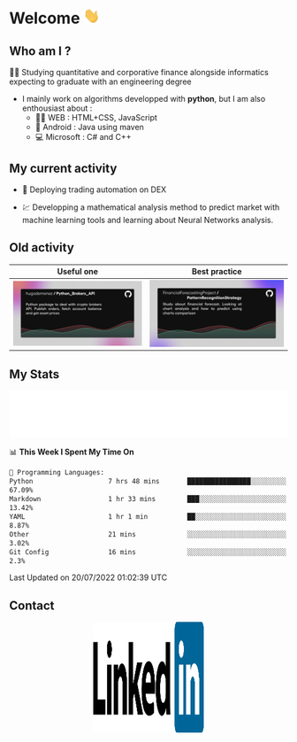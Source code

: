 # Welcome <img src="assets/hello.gif" width="30px"/>


## Who am I ?

:man_student: Studying quantitative and corporative finance alongside informatics expecting to graduate with an engineering degree

*  I mainly work on algorithms developped with **python**, but I am also enthousiast about :
    * :man_technologist: WEB : HTML+CSS, JavaScript
    * :iphone: Android : Java using maven
    * :computer: Microsoft : C# and C++

## My current activity

* :rocket: Deploying trading automation on DEX

* :chart: Developping a mathematical analysis method to predict market with machine learning tools and learning about Neural Networks analysis.

## Old activity

| Useful one | Best practice|
| ------------- | ------------- |
| [![](assets/BrokerAPI.png)](https://github.com/hugodemenez/Python_Brokers_API)  | [![](assets/PatternRecognitionStrategy.png)](https://github.com/FinancialForecastingProject/PatternRecognitionStrategy.git)  |

## My Stats

<p align=center>
<img src="metrics.plugin.wakatime.svg" alt="Metrics">
</p>

<!--START_SECTION:waka-->
📊 **This Week I Spent My Time On** 

```text
💬 Programming Languages: 
Python                   7 hrs 48 mins       ████████████████░░░░░░░░░   67.09% 
Markdown                 1 hr 33 mins        ███░░░░░░░░░░░░░░░░░░░░░░   13.42% 
YAML                     1 hr 1 min          ██░░░░░░░░░░░░░░░░░░░░░░░   8.87% 
Other                    21 mins             ░░░░░░░░░░░░░░░░░░░░░░░░░   3.02% 
Git Config               16 mins             ░░░░░░░░░░░░░░░░░░░░░░░░░   2.3%

```


 Last Updated on 20/07/2022 01:02:39 UTC
<!--END_SECTION:waka-->

## Contact

<p align=center >
<a href="https://www.linkedin.com/in/hugo-demenez/"><img src="assets/linkedin.svg" alt="Linkedin_hugodemenez" height="200px" width="200px"/></a>
</p>
